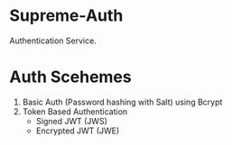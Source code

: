 # Supreme-Auth
Authentication Service.

# Auth Scehemes
1. Basic Auth (Password hashing with Salt) using Bcrypt
2. Token Based Authentication
   - Signed JWT (JWS)
   - Encrypted JWT (JWE)
